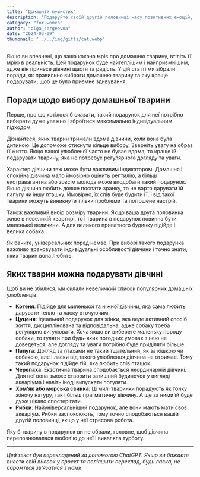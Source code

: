 ```yaml
---
title: "Домашній пушистик"
description: "Подаруйте своїй другій половинці масу позитивних емоцій, ніжності, тепла і ласки, які вона зможе проявити до домашнього улюбленця!"
category: "for-women"
author: "olga_sergeevna"
date: "2024-03-09"
thumbnail: "../../img/gifts/cat.webp"
---
```


Якщо ви впевнені, що ваша кохана мріє про домашню тварину, втіліть її мрію в реальність. Цей подарунок буде найтеплішим і найприємнішим, адже він принесе дівчині щастя та радість. У цій статті ми зібрали поради, як правильно вибрати домашню тварину та яку краще подарувати, щоб це було приємне здивування.

## Поради щодо вибору домашньої тварини

Перше, про що хотілося б сказати, такий подарунок для неї потрібно вибирати дуже уважно і зброїтися максимально індивідуальним підходом.

Дізнайтеся, яких тварин тримали вдома дівчини, коли вона була дитиною. Це допоможе стиснути кільце вибору.
Зверніть увагу на образ її життя. Якщо вашої улюбленої часто не буває вдома, то краще їй подарувати тварину, яка не потребує регулярного догляду та уваги.

Характер дівчини теж може бути важливим індикатором. Домашня і спокійна дівчина мало ймовірно оцінить рептилію, а більш екстравагантна або зовсім молода може вподобати такий подарунок.
Якщо дівчина любить довше поспати зранку, то не варто дарувати їй папугу чи іншу пташку. Ймовірно, їх спів буде будити її, і від такої тварини можуть виникнути тільки проблеми та погіршене настрій.

Також важливий вибір розміру тварини. Якщо ваша друга половинка живе в невеликій квартирі, то і тварина в подарунок повинна бути маленької величини. А для великого приватного будинку підійде і велика собака.

Як бачите, універсальних порад немає. При виборі такого подарунка важливо враховувати індивідуальні особливості дівчини і точно знати, яких тварин вона любить.

## Яких тварин можна подарувати дівчині

Щоб ви не збилися, ми склали невеличкий список популярних домашніх улюбленців:

- **Котеня**: Підійде для миленької та ніжної дівчини, яка сама любить дарувати тепло та ласку оточуючим.
- **Цуценя**: Ідеальний подарунок для жінки, яка веде активний спосіб життя, дисциплінована та відповідальна, адже собаку треба регулярно вигулювати. Хоча якщо ви виберете маленьку породу собаки, то гуляти при будь-яких погодних умовах з нею не доведеться, але догляду та уваги потрібно буде приділяти більше.
- **Папуга**: Догляд за птахами не такий тщательний, як за кішкою чи собакою, але і ласки від такого улюбленця дівчина не отримає. Тому такий подарунок підійде тій, яка любить спів пташок.
- **Черепаха**: Екзотична тварина сподобається неординарній дівчині. Для неї вона зможе створити затишний будиночок у вигляді акваріума і навіть іноді випускати погуляти.
- **Хом'як або морська свинка**: Ці милі тваринки порадують як тонку жіночу натуру, так і більш прагматичну дівчину. А ще за ними їй буде дуже цікаво спостерігати.
- **Рибки**: Найуніверсальніший подарунок, але вони мають мати своє акваріум. Рибки заспокоюють, тому точно сподобаються вашій другій половинці, якщо у неї стресова робота.

Яку б тварину в подарунок ви не обрали, головне, щоб дівчина переповнювалася любов'ю до неї і виявляла турботу.


---

*Цей текст був перекладений за допомогою ChatGPT. Якщо ви бажаєте внести свій внесок у проект та поліпшити переклад, будь ласка, не соромтеся зв’язатися з нами.*

